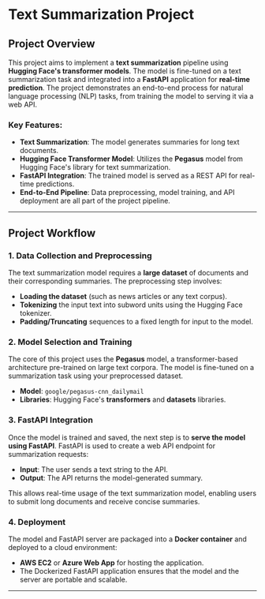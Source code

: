# Text Summarization Project

## Project Overview

This project aims to implement a **text summarization** pipeline using **Hugging Face's transformer models**. The model is fine-tuned on a text summarization task and integrated into a **FastAPI** application for **real-time prediction**. The project demonstrates an end-to-end process for natural language processing (NLP) tasks, from training the model to serving it via a web API.

### **Key Features**:
- **Text Summarization**: The model generates summaries for long text documents.
- **Hugging Face Transformer Model**: Utilizes the **Pegasus** model from Hugging Face's library for text summarization.
- **FastAPI Integration**: The trained model is served as a REST API for real-time predictions.
- **End-to-End Pipeline**: Data preprocessing, model training, and API deployment are all part of the project pipeline.

---

## Project Workflow

### 1. **Data Collection and Preprocessing**

The text summarization model requires a **large dataset** of documents and their corresponding summaries. The preprocessing step involves:
- **Loading the dataset** (such as news articles or any text corpus).
- **Tokenizing** the input text into subword units using the Hugging Face tokenizer.
- **Padding/Truncating** sequences to a fixed length for input to the model.

### 2. **Model Selection and Training**

The core of this project uses the **Pegasus** model, a transformer-based architecture pre-trained on large text corpora. The model is fine-tuned on a summarization task using your preprocessed dataset.

- **Model**: `google/pegasus-cnn_dailymail`
- **Libraries**: Hugging Face's **transformers** and **datasets** libraries.

### 3. **FastAPI Integration**

Once the model is trained and saved, the next step is to **serve the model using FastAPI**. FastAPI is used to create a web API endpoint for summarization requests:
- **Input**: The user sends a text string to the API.
- **Output**: The API returns the model-generated summary.

This allows real-time usage of the text summarization model, enabling users to submit long documents and receive concise summaries.

### 4. **Deployment**

The model and FastAPI server are packaged into a **Docker container** and deployed to a cloud environment:
- **AWS EC2** or **Azure Web App** for hosting the application.
- The Dockerized FastAPI application ensures that the model and the server are portable and scalable.

---


